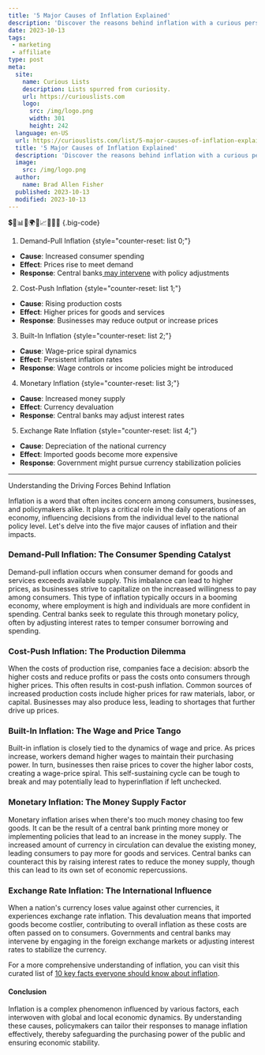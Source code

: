 ```yaml
---
title: '5 Major Causes of Inflation Explained'
description: 'Discover the reasons behind inflation with a curious perspective. Explore the major causes that drive price increases and gain a deeper understanding.'
date: 2023-10-13
tags:
 - marketing
 - affiliate
type: post
meta:
  site:
    name: Curious Lists
    description: Lists spurred from curiosity.
    url: https://curiouslists.com
    logo:
      src: /img/logo.png
      width: 301
      height: 242
  language: en-US
  url: https://curiouslists.com/list/5-major-causes-of-inflation-explained
  title: '5 Major Causes of Inflation Explained'
  description: 'Discover the reasons behind inflation with a curious perspective. Explore the major causes that drive price increases and gain a deeper understanding.'
  image:
    src: /img/logo.png
  author:
    name: Brad Allen Fisher
  published: 2023-10-13
  modified: 2023-10-13
---
```



💲🛒📊🏦🌍👥📈🔧💡🔄 {.big-code}

1. Demand-Pull Inflation {style="counter-reset: list 0;"}
  - **Cause**: Increased consumer spending
  - **Effect**: Prices rise to meet demand
  - **Response**: Central banks[  may   intervene](https://curiouslists.com/list/navigating-the-market-investing-strategies-during-inflation) with policy adjustments

2. Cost-Push Inflation {style="counter-reset: list 1;"}
  - **Cause**: Rising production costs
  - **Effect**: Higher prices for goods and services
  - **Response**: Businesses may reduce output or increase prices

3. Built-In Inflation {style="counter-reset: list 2;"}
  - **Cause**: Wage-price spiral dynamics
  - **Effect**: Persistent inflation rates
  - **Response**: Wage controls or income policies might be introduced

4. Monetary Inflation {style="counter-reset: list 3;"}
  - **Cause**: Increased money supply
  - **Effect**: Currency devaluation
  - **Response**: Central banks may adjust interest rates

5. Exchange Rate Inflation {style="counter-reset: list 4;"}
  - **Cause**: Depreciation of the national currency
  - **Effect**: Imported goods become more expensive
  - **Response**: Government might pursue currency stabilization policies

---

Understanding the Driving Forces Behind Inflation

Inflation is a word that often incites concern among consumers, businesses, and policymakers alike. It plays a critical role in the daily operations of an economy, influencing decisions from the individual level to the national policy level. Let's delve into the five major causes of inflation and their impacts.

### Demand-Pull Inflation: The Consumer Spending Catalyst

Demand-pull inflation occurs when consumer demand for goods and services exceeds available supply. This imbalance can lead to higher prices, as businesses strive to capitalize on the increased willingness to pay among consumers. This type of inflation typically occurs in a booming economy, where employment is high and individuals are more confident in spending. Central banks seek to regulate this through monetary policy, often by adjusting interest rates to temper consumer borrowing and spending.

### Cost-Push Inflation: The Production Dilemma

When the costs of production rise, companies face a decision: absorb the higher costs and reduce profits or pass the costs onto consumers through higher prices. This often results in cost-push inflation. Common sources of increased production costs include higher prices for raw materials, labor, or capital. Businesses may also produce less, leading to shortages that further drive up prices.

### Built-In Inflation: The Wage and Price Tango

Built-in inflation is closely tied to the dynamics of wage and price. As prices increase, workers demand higher wages to maintain their purchasing power. In turn, businesses then raise prices to cover the higher labor costs, creating a wage-price spiral. This self-sustaining cycle can be tough to break and may potentially lead to hyperinflation if left unchecked.

### Monetary Inflation: The Money Supply Factor

Monetary inflation arises when there's too much money chasing too few goods. It can be the result of a central bank printing more money or implementing policies that lead to an increase in the money supply. The increased amount of currency in circulation can devalue the existing money, leading consumers to pay more for goods and services. Central banks can counteract this by raising interest rates to reduce the money supply, though this can lead to its own set of economic repercussions.

### Exchange Rate Inflation: The International Influence

When a nation's currency loses value against other currencies, it experiences exchange rate inflation. This devaluation means that imported goods become costlier, contributing to overall inflation as these costs are often passed on to consumers. Governments and central banks may intervene by engaging in the foreign exchange markets or adjusting interest rates to stabilize the currency.

For a more comprehensive understanding of inflation, you can visit this curated list of [10 key facts everyone should know about inflation](link).

#### Conclusion

Inflation is a complex phenomenon influenced by various factors, each interwoven with global and local economic dynamics. By understanding these causes, policymakers can tailor their responses to manage inflation effectively, thereby safeguarding the purchasing power of the public and ensuring economic stability.